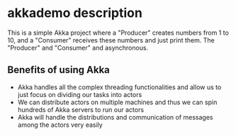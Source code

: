 # akkademo description

This is a simple Akka project where a "Producer" creates numbers from 1 to 10, and a "Consumer" receives these numbers and just print them.
The "Producer" and "Consumer" and asynchronous.

## Benefits of using Akka

- Akka handles all the complex threading functionalities and allow us to just focus on dividing our tasks into actors
- We can distribute actors on multiple machines and thus we can spin hundreds of Akka servers to run our actors
- Akka will handle the distributions and communication of messages among the actors very easily

